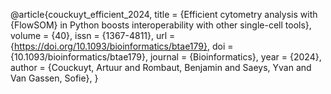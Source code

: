 @article{couckuyt_efficient_2024,
title = {Efficient cytometry analysis with {FlowSOM} in Python boosts interoperability with other single-cell tools},
volume = {40},
issn = {1367-4811},
url = {https://doi.org/10.1093/bioinformatics/btae179},
doi = {10.1093/bioinformatics/btae179},
journal = {Bioinformatics},
year = {2024},
author = {Couckuyt, Artuur and Rombaut, Benjamin and Saeys, Yvan and Van Gassen, Sofie},
}

